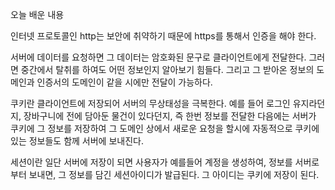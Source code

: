 오늘 배운 내용

인터넷 프로토콜인 http는 보안에 취약하기 때문에 https를 통해서 인증을 해야 한다.

서버에 데이터를 요청하면 그 데이터는 암호화된 문구로 클라이언트에게 전달한다. 그러면 중간에서 탈취를 하여도 어떤 정보인지 알아보기 힘들다. 그리고 그 받아온 정보의 도메인과 인증서의 도메인이 같을 시에만 전달이 가능하다.

쿠키란 클라이언트에 저장되어 서버의 무상태성을 극복한다. 예를 들어 로그인 유지라던지, 장바구니에 전에 담아둔 물건이 있다던지, 즉 한번 정보를 전달한 다음에는 서버가 쿠키에 그 정보를 저장하여 그 도메인 상에서 새로운 요청을 할시에 자동적으로 쿠키에 있는 정보들도 함께 서버에 보내진다.

세션이란 일단 서버에 저장이 되면 사용자가 예를들어 계정을 생성하여, 정보를 서버로부터 보내면, 그 정보를 담긴 세션아이디가 발급된다. 그 아이디는 쿠키에 저장이 된다.

